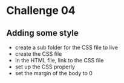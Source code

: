 # Challenge 04

## Adding some style

- create a sub folder for the CSS file to live
- create the CSS file
- in the HTML file, link to the CSS file
- set up the CSS properly
- set the margin of the body to 0
